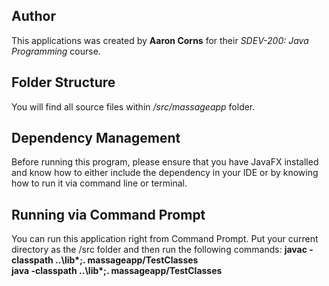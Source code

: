 ## Author

This applications was created by **Aaron Corns** for their *SDEV-200: Java Programming* course.

## Folder Structure

You will find all source files within _/src/massageapp_ folder.

## Dependency Management

Before running this program, please ensure that you have JavaFX installed and know how to either include the dependency in your IDE or by knowing how to run it via command line or terminal. 

## Running via Command Prompt

You can run this application right from Command Prompt. Put your current directory as the /src folder and then run the following commands:
**javac -classpath ..\lib\*;. massageapp/TestClasses**<br />
**java -classpath ..\lib\*;. massageapp/TestClasses**
